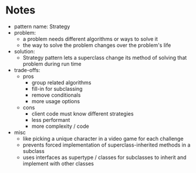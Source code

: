 # Notes

- pattern name: Strategy
- problem:
  - a problem needs different algorithms or ways to solve it
  - the way to solve the problem changes over the problem's life
- solution:
  - Strategy pattern lets a superclass change its method of solving that problem during run time
- trade-offs:
  - pros
    - group related algorithms
    - fill-in for subclassing
    - remove conditionals
    - more usage options
  - cons
    - client code must know different strategies
    - less performant
    - more complexity / code
- misc
  - like picking a unique character in a video game for each challenge
  - prevents forced implementation of superclass-inherited methods in a subclass
  - uses interfaces as supertype / classes for subclasses to inherit and implement with other classes
